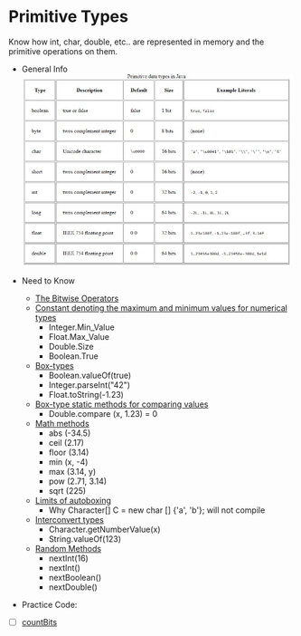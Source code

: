 # Primitive Types #

Know how int, char, double, etc.. are represented in memory and the primitive operations on them.

- General Info   
    ![picture alt](Files/Primitive_Types.JPG)

- Need to Know 
    - [The Bitwise Operators](https://www.tutorialspoint.com/java/java_basic_operators.htm)
    - [Constant denoting the maximum and minimum values for numerical types](https://howtodoinjava.com/java/basics/primitive-data-types-in-java/)
        - Integer.Min_Value
        - Float.Max_Value
        - Double.Size
        - Boolean.True
    - [Box-types](http://zetcode.com/lang/java/datatypes2/)
        - Boolean.valueOf(true)
        - Integer.parseInt("42")
        - Float.toString(-1.23)
    - [Box-type static methods for comparing values](http://zetcode.com/lang/java/datatypes2/)  
        - Double.compare (x, 1.23) = 0
    - [Math methods](https://docs.oracle.com/javase/8/docs/api/java/lang/Math.html)
        - abs (-34.5)
        - ceil (2.17)
        - floor (3.14)
        - min (x, -4)
        - max (3.14, y)
        - pow (2.71, 3.14)
        - sqrt (225)
    - [Limits of autoboxing](https://effective-java.com/2010/05/the-advantages-and-traps-of-autoboxing/) 
        - Why Character[] C = new char [] {'a', 'b'}; will not compile
    - [Interconvert types](https://docs.oracle.com/javase/tutorial/java/data/converting.html) 
        - Character.getNumberValue(x)
        - String.valueOf(123)
    - [Random Methods](https://docs.oracle.com/javase/8/docs/api/java/util/Random.html)
        - nextInt(16)
        - nextInt()
        - nextBoolean()
        - nextDouble()
 
- Practice Code:
- [ ] [countBits](Code/countBits.java)   
    


